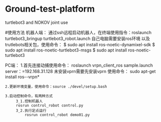 # Ground-test-platform
turtlebot3 and NOKOV joint use

#使用方法
机器人端：
	通过ssh远程启动机器人，在终端使用指令：roslaunch turtlebot3_bringup turtlebot3_robot.launch
		自己电脑需要安装ros环境 以及trutlebots相关包，使用命令：
		$ sudo apt install ros-noetic-dynamixel-sdk
   		$ sudo apt install ros-noetic-turtlebot3-msgs
   		$ sudo apt install ros-noetic-turtlebot3
		
		
PC端：
	1.首先连接动捕使用命令：
	roslaunch vrpn_client_ros sample.launch  server：=192.168.31.128
		未安装vprn需要先安装vprn 使用命令：
		sudo apt-get install ros-<your ros vision>-vrpn*
  
	2.更新环境变量，使用命令：source ./devel/setup.bash
  
  	3.启动控制命令，有两种方式
   		 3_1.控制机器人
   		 rosrun control_robot control.py 
   		 3_2.执行定点运行
    		 rosrun control_robot demo01.py 


